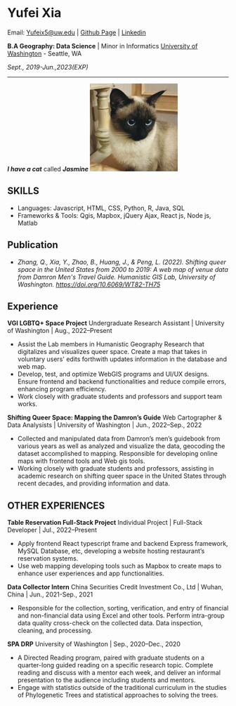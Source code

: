 # Yufei Xia

Email: Yufeix5@uw.edu | [Github Page](https://github.com/yufeix5) | [Linkedin](https://www.linkedin.com/in/yufei-xia-115b6a197/)

**B.A Geography: Data Science** | Minor in Informatics
[University of Washington](https://www.washington.edu/) -  Seattle, WA

*Sept., 2019-Jun.,2023(EXP)*

***
***I have a cat*** called ***Jasmine***
<img src="assets/cat.JPG" alt="Jasmine cat" style="width:200px;"/>


## SKILLS

- Languages: Javascript, HTML, CSS, Python, R, Java, SQL
- Frameworks & Tools: Qgis, Mapbox, jQuery Ajax, React js, Node js, Matlab

## Publication
- *Zhang, Q., Xia, Y., Zhao, B., Huang, J., & Peng, L. (2022). Shifting queer space in the United States from 2000 to 2019: A web map of venue data from Damron Men's Travel Guide. Humanistic GIS Lab, University of Washington. https://doi.org/10.6069/WT82-TH75*


## Experience
**VGI LGBTQ+ Space Project**
Undergraduate Research Assistant | University of Washington | Aug., 2022–Present
- Assist the Lab members in Humanistic Geography Research that digitalizes and visualizes queer space. Create a map that takes in voluntary users' edits forthwith updates information in the database and web map. 
- Develop, test, and optimize WebGIS programs and UI/UX designs. Ensure frontend and backend functionalities and reduce compile errors, enhancing program efficiency.
- Work closely with graduate students and professors and support team works.



**Shifting Queer Space: Mapping the Damron’s Guide**
Web Cartographer & Data Analysists | University of Washington | Jun., 2022–Sep., 2022

- Collected and manipulated data from Damron’s men’s guidebook from various years as well as analyzed and visualize the data, geocoding the dataset accomplished to mapping. Responsible for developing online maps with frontend tools and Web gis tools.
- Working closely with graduate students and professors, assisting in academic research on shifting queer space in the United States through recent decades, and providing information and data. 


## OTHER EXPERIENCES
**Table Reservation Full-Stack Project**
Individual Project | Full-Stack Developer | Jul., 2022–Present
- Apply frontend React typescript frame and backend Express framework, MySQL Database, etc, developing a website hosting restaurant’s reservation systems.
- Use web mapping developing tools such as Mapbox to create maps to enhance user experiences and app functionalities. 

**Data Collector Intern**
China Securities Credit Investment Co., Ltd | Wuhan, China | Jun., 2021-Sep., 2021 
- Responsible for the collection, sorting, verification, and entry of financial and non-financial data using Excel and other tools. Perform intra-group data quality cross-check on the collected data. Data inspection, cleaning, and processing.

**SPA DRP**
University of Washington | Sep., 2020–Dec., 2020
- A Directed Reading program, paired with graduate students on a quarter-long guided reading on a specific research topic. Complete reading and discuss with a mentor each week, and deliver an informal presentation to the audience including students and mentors.
- Engage with statistics outside of the traditional curriculum in the studies of Phylogenetic Trees and statistical approaches to solving the trees.


